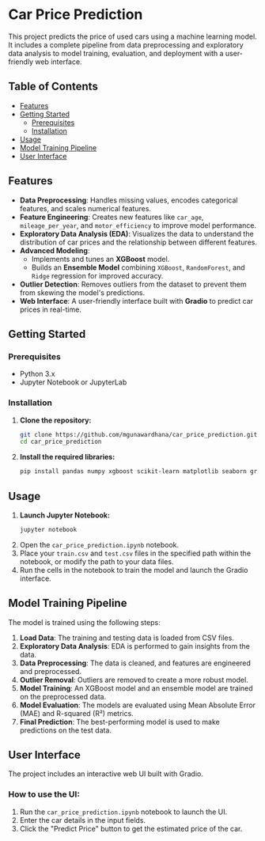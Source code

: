# Car Price Prediction

This project predicts the price of used cars using a machine learning model. It includes a complete pipeline from data preprocessing and exploratory data analysis to model training, evaluation, and deployment with a user-friendly web interface.

## Table of Contents

- [Features](#features)
- [Getting Started](#getting-started)
  - [Prerequisites](#prerequisites)
  - [Installation](#installation)
- [Usage](#usage)
- [Model Training Pipeline](#model-training-pipeline)
- [User Interface](#user-interface)

## Features

- **Data Preprocessing**: Handles missing values, encodes categorical features, and scales numerical features.
- **Feature Engineering**: Creates new features like `car_age`, `mileage_per_year`, and `motor_efficiency` to improve model performance.
- **Exploratory Data Analysis (EDA)**: Visualizes the data to understand the distribution of car prices and the relationship between different features.
- **Advanced Modeling**:
    - Implements and tunes an **XGBoost** model.
    - Builds an **Ensemble Model** combining `XGBoost`, `RandomForest`, and `Ridge` regression for improved accuracy.
- **Outlier Detection**: Removes outliers from the dataset to prevent them from skewing the model's predictions.
- **Web Interface**: A user-friendly interface built with **Gradio** to predict car prices in real-time.

## Getting Started

### Prerequisites

- Python 3.x
- Jupyter Notebook or JupyterLab

### Installation

1.  **Clone the repository:**
    ```bash
    git clone https://github.com/mgunawardhana/car_price_prediction.git
    cd car_price_prediction
    ```

2.  **Install the required libraries:**
    ```bash
    pip install pandas numpy xgboost scikit-learn matplotlib seaborn gradio
    ```

## Usage

1.  **Launch Jupyter Notebook:**
    ```bash
    jupyter notebook
    ```
2.  Open the `car_price_prediction.ipynb` notebook.
3.  Place your `train.csv` and `test.csv` files in the specified path within the notebook, or modify the path to your data files.
4.  Run the cells in the notebook to train the model and launch the Gradio interface.

## Model Training Pipeline

The model is trained using the following steps:

1.  **Load Data**: The training and testing data is loaded from CSV files.
2.  **Exploratory Data Analysis**: EDA is performed to gain insights from the data.
3.  **Data Preprocessing**: The data is cleaned, and features are engineered and preprocessed.
4.  **Outlier Removal**: Outliers are removed to create a more robust model.
5.  **Model Training**: An XGBoost model and an ensemble model are trained on the preprocessed data.
6.  **Model Evaluation**: The models are evaluated using Mean Absolute Error (MAE) and R-squared (R²) metrics.
7.  **Final Prediction**: The best-performing model is used to make predictions on the test data.

## User Interface

The project includes an interactive web UI built with Gradio.

### How to use the UI:

1.  Run the `car_price_prediction.ipynb` notebook to launch the UI.
2.  Enter the car details in the input fields.
3.  Click the "Predict Price" button to get the estimated price of the car.
